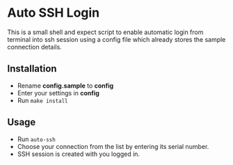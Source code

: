 Auto SSH Login
==============

This is a small shell and expect script to enable automatic login from terminal into ssh session using a config file which already stores the sample connection details.

Installation
------------

 * Rename **config.sample** to **config**
 * Enter your settings in **config**
 * Run `make install`

Usage
-----
 * Run `auto-ssh`
 * Choose your connection from the list by entering its serial number.
 * SSH session is created with you logged in.
